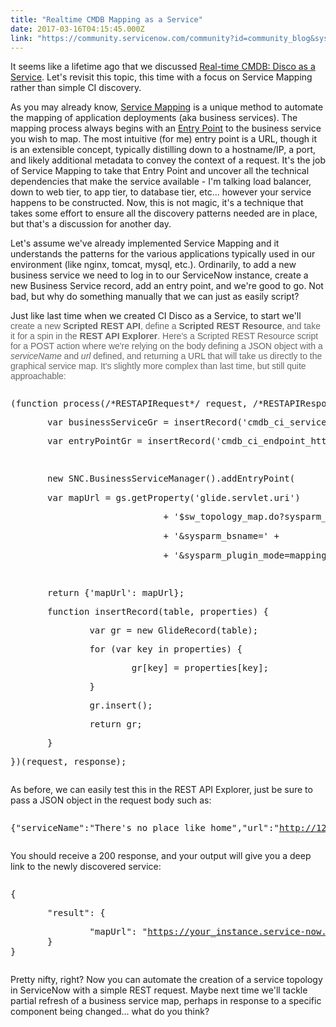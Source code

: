 ```yaml
---
title: "Realtime CMDB Mapping as a Service"
date: 2017-03-16T04:15:45.000Z
link: "https://community.servicenow.com/community?id=community_blog&sys_id=721d62e5dbd0dbc01dcaf3231f961988"
---
```

<p>It seems like a lifetime ago that we discussed <a __default_attr="5556" __jive_macro_name="blogpost" class="jive_macro jive_macro_blogpost" data-orig-content="Real-time CMDB: Disco as a Service" data-renderedposition="10_294.78125_248_16" href="/community?id=community_blog&sys_id=bacda2e9dbd0dbc01dcaf3231f961942" modifiedtitle="true" title="Real-time CMDB: Disco as a Service">Real-time CMDB: Disco as a Service</a>. Let's revisit this topic, this time with a focus on Service Mapping rather than simple CI discovery.</p><p></p><p>As you may already know, <a title="ocs.servicenow.com/bundle/istanbul-it-operations-management/page/product/service-mapping/reference/c_ServiceMappingOverview.html" href="https://docs.servicenow.com/bundle/istanbul-it-operations-management/page/product/service-mapping/reference/c_ServiceMappingOverview.html">Service Mapping</a> is a unique method to automate the mapping of application deployments (aka business services). The mapping process always begins with an <a title="ocs.servicenow.com/bundle/istanbul-it-operations-management/page/product/service-mapping/reference/r_EntryPointsforBizSvcDef.html#r_EntryPointsforBizSvcDef" href="https://docs.servicenow.com/bundle/istanbul-it-operations-management/page/product/service-mapping/reference/r_EntryPointsforBizSvcDef.html#r_EntryPointsforBizSvcDef">Entry Point</a> to the business service you wish to map. The most intuitive (for me) entry point is a URL, though it is an extensible concept, typically distilling down to a hostname/IP, a port, and likely additional metadata to convey the context of a request. It's the job of Service Mapping to take that Entry Point and uncover all the technical dependencies that make the service available - I'm talking load balancer, down to web tier, to app tier, to database tier, etc... however your service happens to be constructed. Now, this is not magic, it's a technique that takes some effort to ensure all the discovery patterns needed are in place, but that's a discussion for another day.</p><p></p><p>Let's assume we've already implemented Service Mapping and it understands the patterns for the various applications typically used in our environment (like nginx, tomcat, mysql, etc.). Ordinarily, to add a new business service we need to log in to our ServiceNow instance, create a new Business Service record, add an entry point, and we're good to go. Not bad, but why do something manually that we can just as easily script?</p><p></p><p>Just like last time when we created CI Disco as a Service, to start we'll <span style="color: #666666; font-family: arial, sans-serif;">create a new </span><span style="font-family: arial, sans-serif; color: #666666;"><strong>Scripted REST API</strong></span><span style="color: #666666; font-family: arial, sans-serif;">, define a </span><span style="font-family: arial, sans-serif; color: #666666;"><strong>Scripted REST Resource</strong></span><span style="color: #666666; font-family: arial, sans-serif;">, </span><span style="color: #666666; font-family: arial, sans-serif;">and take it for a spin in the </span><span style="font-family: arial, sans-serif; color: #666666;"><strong>REST API Explorer</strong></span><span style="color: #666666; font-family: arial, sans-serif;">. Here's a Scripted REST Resource script for a POST action where we're relying on the body defining a JSON object with a </span><span style="font-family: arial, sans-serif; color: #666666;"><em>serviceName</em></span><span style="color: #666666; font-family: arial, sans-serif;"> and </span><span style="font-family: arial, sans-serif; color: #666666;"><em>url </em>defined</span><span style="color: #666666; font-family: arial, sans-serif;">, and returning a URL that will take us directly to the graphical service map. It's slightly more complex than last time, but still quite approachable:</span></p><pre __default_attr="javascript" __jive_macro_name="code" class="jive_macro_code _jivemacro_uid_14896167521055365 jive_text_macro" data-renderedposition="344_8_1120_352" jivemacro_uid="_14896167521055365" modifiedtitle="true"><p>(function process(/*RESTAPIRequest*/ request, /*RESTAPIResponse*/ response) {   </p><p>       var businessServiceGr = insertRecord('cmdb_ci_service_discovered', {'name':request.body.data.serviceName, 'operational_status':'1', 'traffic_discovery':'false'});</p><p>       var entryPointGr = insertRecord('cmdb_ci_endpoint_http', {'url':request.body.data.url});</p><p>       </p><p>       new SNC.BusinessServiceManager().addEntryPoint(<span style="color: rgba(0, 0, 0, 0); font-family: Consolas, 'Courier New', Courier, mono, serif; font-size: 12px;">businessServiceGr</span>.sys_id, <span style="color: rgba(0, 0, 0, 0); font-family: Consolas, 'Courier New', Courier, mono, serif; font-size: 12px;">entryPointGr</span>);</p><p>       var mapUrl = gs.getProperty('glide.servlet.uri') </p><p>                             + '$sw_topology_map.do?sysparm_bsid=' + <span style="color: rgba(0, 0, 0, 0); font-family: Consolas, 'Courier New', Courier, mono, serif; font-size: 12px;">businessServiceGr</span>.sys_id </p><p>                             + '&amp;sysparm_bsname=' + <span style="color: rgba(0, 0, 0, 0); font-family: Consolas, 'Courier New', Courier, mono, serif; font-size: 12px;">businessServiceGr</span>.name </p><p>                             + '&amp;sysparm_plugin_mode=mapping';</p><p>       </p><p>       return {'mapUrl': mapUrl};   </p><p></p><p>       function insertRecord(table, properties) {</p><p>               var gr = new GlideRecord(table);</p><p>               for (var key in properties) {</p><p>                       gr[key] = properties[key];</p><p>               }</p><p>               gr.insert();</p><p></p><p>               return gr;</p><p>       }</p><p>})(request, response);</p></pre><p></p><p>As before, we can easily test this in the REST API Explorer, just be sure to pass a JSON object in the request body such as:</p><pre __default_attr="javascript" __jive_macro_name="code" class="jive_macro_code _jivemacro_uid_14896189905882170 jive_text_macro" data-renderedposition="738_8_1120_16" jivemacro_uid="_14896189905882170"><p><span class="ng-binding"><span>{"serviceName":"There's no place like home","url":"</span><a title="" _jive_internal="true" href="http://127.0.0.1" rel="nofollow" target="_blank">http://127.0.0.1</a><span>"}</span></span></p></pre><p></p><p>You should receive a 200 response, and your output will give you a deep link to the newly discovered service:</p><pre __default_attr="javascript" __jive_macro_name="code" class="_jivemacro_uid_14896190349551640 jive_macro_code jive_text_macro" data-renderedposition="796_8_1120_80" jivemacro_uid="_14896190349551640" modifiedtitle="true"><p><span class="ng-binding">{</span></p><p><span class="ng-binding">       "result": {</span></p><p><span class="ng-binding"><span>               "mapUrl": "</span><a title="" _jive_internal="true" href="https://your_instance.service-now.com/$sw_topology_map.do?sysparm_bsid=806519d5dba13a00f3223ecf9d961976&sysparm_bsname=There's" rel="nofollow" target="_blank">https://your_instance.service-now.com/$sw_topology_map.do?sysparm_bsid=806519d5dba13a00f3223ecf9d961976&amp;sysparm_bsname=There's</a><span> no place like home&amp;sysparm_plugin_mode=mapping"</span><br/>       }<br/>}</span></p></pre><p></p><p>Pretty nifty, right? Now you can automate the creation of a service topology in ServiceNow with a simple REST request. Maybe next time we'll tackle partial refresh of a business service map, perhaps in response to a specific component being changed... what do you think?</p>
